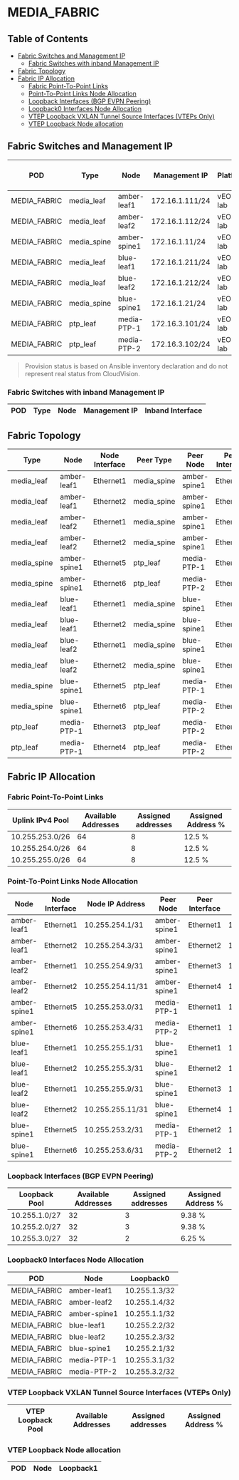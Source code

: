 # MEDIA_FABRIC

## Table of Contents

- [Fabric Switches and Management IP](#fabric-switches-and-management-ip)
  - [Fabric Switches with inband Management IP](#fabric-switches-with-inband-management-ip)
- [Fabric Topology](#fabric-topology)
- [Fabric IP Allocation](#fabric-ip-allocation)
  - [Fabric Point-To-Point Links](#fabric-point-to-point-links)
  - [Point-To-Point Links Node Allocation](#point-to-point-links-node-allocation)
  - [Loopback Interfaces (BGP EVPN Peering)](#loopback-interfaces-bgp-evpn-peering)
  - [Loopback0 Interfaces Node Allocation](#loopback0-interfaces-node-allocation)
  - [VTEP Loopback VXLAN Tunnel Source Interfaces (VTEPs Only)](#vtep-loopback-vxlan-tunnel-source-interfaces-vteps-only)
  - [VTEP Loopback Node allocation](#vtep-loopback-node-allocation)

## Fabric Switches and Management IP

| POD | Type | Node | Management IP | Platform | Provisioned in CloudVision | Serial Number |
| --- | ---- | ---- | ------------- | -------- | -------------------------- | ------------- |
| MEDIA_FABRIC | media_leaf | amber-leaf1 | 172.16.1.111/24 | vEOS-lab | Provisioned | - |
| MEDIA_FABRIC | media_leaf | amber-leaf2 | 172.16.1.112/24 | vEOS-lab | Provisioned | - |
| MEDIA_FABRIC | media_spine | amber-spine1 | 172.16.1.11/24 | vEOS-lab | Provisioned | - |
| MEDIA_FABRIC | media_leaf | blue-leaf1 | 172.16.1.211/24 | vEOS-lab | Provisioned | - |
| MEDIA_FABRIC | media_leaf | blue-leaf2 | 172.16.1.212/24 | vEOS-lab | Provisioned | - |
| MEDIA_FABRIC | media_spine | blue-spine1 | 172.16.1.21/24 | vEOS-lab | Provisioned | - |
| MEDIA_FABRIC | ptp_leaf | media-PTP-1 | 172.16.3.101/24 | vEOS-lab | Provisioned | - |
| MEDIA_FABRIC | ptp_leaf | media-PTP-2 | 172.16.3.102/24 | vEOS-lab | Provisioned | - |

> Provision status is based on Ansible inventory declaration and do not represent real status from CloudVision.

### Fabric Switches with inband Management IP

| POD | Type | Node | Management IP | Inband Interface |
| --- | ---- | ---- | ------------- | ---------------- |

## Fabric Topology

| Type | Node | Node Interface | Peer Type | Peer Node | Peer Interface |
| ---- | ---- | -------------- | --------- | ----------| -------------- |
| media_leaf | amber-leaf1 | Ethernet1 | media_spine | amber-spine1 | Ethernet1 |
| media_leaf | amber-leaf1 | Ethernet2 | media_spine | amber-spine1 | Ethernet2 |
| media_leaf | amber-leaf2 | Ethernet1 | media_spine | amber-spine1 | Ethernet3 |
| media_leaf | amber-leaf2 | Ethernet2 | media_spine | amber-spine1 | Ethernet4 |
| media_spine | amber-spine1 | Ethernet5 | ptp_leaf | media-PTP-1 | Ethernet1 |
| media_spine | amber-spine1 | Ethernet6 | ptp_leaf | media-PTP-2 | Ethernet1 |
| media_leaf | blue-leaf1 | Ethernet1 | media_spine | blue-spine1 | Ethernet1 |
| media_leaf | blue-leaf1 | Ethernet2 | media_spine | blue-spine1 | Ethernet2 |
| media_leaf | blue-leaf2 | Ethernet1 | media_spine | blue-spine1 | Ethernet3 |
| media_leaf | blue-leaf2 | Ethernet2 | media_spine | blue-spine1 | Ethernet4 |
| media_spine | blue-spine1 | Ethernet5 | ptp_leaf | media-PTP-1 | Ethernet2 |
| media_spine | blue-spine1 | Ethernet6 | ptp_leaf | media-PTP-2 | Ethernet2 |
| ptp_leaf | media-PTP-1 | Ethernet3 | ptp_leaf | media-PTP-2 | Ethernet3 |
| ptp_leaf | media-PTP-1 | Ethernet4 | ptp_leaf | media-PTP-2 | Ethernet4 |

## Fabric IP Allocation

### Fabric Point-To-Point Links

| Uplink IPv4 Pool | Available Addresses | Assigned addresses | Assigned Address % |
| ---------------- | ------------------- | ------------------ | ------------------ |
| 10.255.253.0/26 | 64 | 8 | 12.5 % |
| 10.255.254.0/26 | 64 | 8 | 12.5 % |
| 10.255.255.0/26 | 64 | 8 | 12.5 % |

### Point-To-Point Links Node Allocation

| Node | Node Interface | Node IP Address | Peer Node | Peer Interface | Peer IP Address |
| ---- | -------------- | --------------- | --------- | -------------- | --------------- |
| amber-leaf1 | Ethernet1 | 10.255.254.1/31 | amber-spine1 | Ethernet1 | 10.255.254.0/31 |
| amber-leaf1 | Ethernet2 | 10.255.254.3/31 | amber-spine1 | Ethernet2 | 10.255.254.2/31 |
| amber-leaf2 | Ethernet1 | 10.255.254.9/31 | amber-spine1 | Ethernet3 | 10.255.254.8/31 |
| amber-leaf2 | Ethernet2 | 10.255.254.11/31 | amber-spine1 | Ethernet4 | 10.255.254.10/31 |
| amber-spine1 | Ethernet5 | 10.255.253.0/31 | media-PTP-1 | Ethernet1 | 10.255.253.1/31 |
| amber-spine1 | Ethernet6 | 10.255.253.4/31 | media-PTP-2 | Ethernet1 | 10.255.253.5/31 |
| blue-leaf1 | Ethernet1 | 10.255.255.1/31 | blue-spine1 | Ethernet1 | 10.255.255.0/31 |
| blue-leaf1 | Ethernet2 | 10.255.255.3/31 | blue-spine1 | Ethernet2 | 10.255.255.2/31 |
| blue-leaf2 | Ethernet1 | 10.255.255.9/31 | blue-spine1 | Ethernet3 | 10.255.255.8/31 |
| blue-leaf2 | Ethernet2 | 10.255.255.11/31 | blue-spine1 | Ethernet4 | 10.255.255.10/31 |
| blue-spine1 | Ethernet5 | 10.255.253.2/31 | media-PTP-1 | Ethernet2 | 10.255.253.3/31 |
| blue-spine1 | Ethernet6 | 10.255.253.6/31 | media-PTP-2 | Ethernet2 | 10.255.253.7/31 |

### Loopback Interfaces (BGP EVPN Peering)

| Loopback Pool | Available Addresses | Assigned addresses | Assigned Address % |
| ------------- | ------------------- | ------------------ | ------------------ |
| 10.255.1.0/27 | 32 | 3 | 9.38 % |
| 10.255.2.0/27 | 32 | 3 | 9.38 % |
| 10.255.3.0/27 | 32 | 2 | 6.25 % |

### Loopback0 Interfaces Node Allocation

| POD | Node | Loopback0 |
| --- | ---- | --------- |
| MEDIA_FABRIC | amber-leaf1 | 10.255.1.3/32 |
| MEDIA_FABRIC | amber-leaf2 | 10.255.1.4/32 |
| MEDIA_FABRIC | amber-spine1 | 10.255.1.1/32 |
| MEDIA_FABRIC | blue-leaf1 | 10.255.2.2/32 |
| MEDIA_FABRIC | blue-leaf2 | 10.255.2.3/32 |
| MEDIA_FABRIC | blue-spine1 | 10.255.2.1/32 |
| MEDIA_FABRIC | media-PTP-1 | 10.255.3.1/32 |
| MEDIA_FABRIC | media-PTP-2 | 10.255.3.2/32 |

### VTEP Loopback VXLAN Tunnel Source Interfaces (VTEPs Only)

| VTEP Loopback Pool | Available Addresses | Assigned addresses | Assigned Address % |
| ------------------ | ------------------- | ------------------ | ------------------ |

### VTEP Loopback Node allocation

| POD | Node | Loopback1 |
| --- | ---- | --------- |
